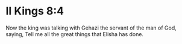 # II Kings 8:4

Now the king was talking with Gehazi the servant of the man of God, saying, Tell me all the great things that Elisha has done.
